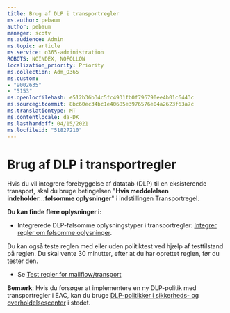 ```yaml
---
title: Brug af DLP i transportregler
ms.author: pebaum
author: pebaum
manager: scotv
ms.audience: Admin
ms.topic: article
ms.service: o365-administration
ROBOTS: NOINDEX, NOFOLLOW
localization_priority: Priority
ms.collection: Adm_O365
ms.custom:
- "9002635"
- "5153"
ms.openlocfilehash: e512b36b34c5fc4931fb0f796790ee4b01c6443c
ms.sourcegitcommit: 8bc60ec34bc1e40685e3976576e04a2623f63a7c
ms.translationtype: MT
ms.contentlocale: da-DK
ms.lasthandoff: 04/15/2021
ms.locfileid: "51827210"
---
```

# <a name="using-dlp-in-transport-rules"></a>Brug af DLP i transportregler

Hvis du vil integrere forebyggelse af datatab (DLP) til en eksisterende transport, skal du bruge betingelsen "**Hvis meddelelsen indeholder...følsomme oplysninger**" i indstillingen Transportregel.

**Du kan finde flere oplysninger i:**

- Integrerede DLP-følsomme oplysningstyper i transportregler: [Integrer regler om følsomme oplysninger](https://docs.microsoft.com/exchange/security-and-compliance/data-loss-prevention/integrate-sensitive-information-rules).

Du kan også teste reglen med eller uden politiktest ved hjælp af testtilstand på reglen.  Du skal vente 30 minutter, efter at du har oprettet reglen, før du tester den.

- Se [Test regler for mailflow/transport](https://docs.microsoft.com/exchange/security-and-compliance/mail-flow-rules/test-mail-flow-rules)

**Bemærk**: Hvis du forsøger at implementere en ny DLP-politik med transportregler i EAC, kan du bruge [DLP-politikker i sikkerheds- og overholdelsescenter](https://docs.microsoft.com/microsoft-365/compliance/data-loss-prevention-policies?view=o365-worldwide) i stedet.
